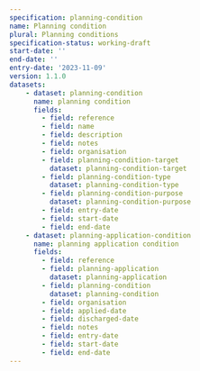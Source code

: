 ```yaml
---
specification: planning-condition
name: Planning condition
plural: Planning conditions
specification-status: working-draft
start-date: ''
end-date: ''
entry-date: '2023-11-09'
version: 1.1.0
datasets:
    - dataset: planning-condition
      name: planning condition
      fields:
        - field: reference
        - field: name
        - field: description
        - field: notes
        - field: organisation
        - field: planning-condition-target
          dataset: planning-condition-target
        - field: planning-condition-type
          dataset: planning-condition-type
        - field: planning-condition-purpose
          dataset: planning-condition-purpose
        - field: entry-date
        - field: start-date
        - field: end-date
    - dataset: planning-application-condition
      name: planning application condition
      fields:
        - field: reference
        - field: planning-application
          dataset: planning-application
        - field: planning-condition
          dataset: planning-condition
        - field: organisation
        - field: applied-date
        - field: discharged-date
        - field: notes
        - field: entry-date
        - field: start-date
        - field: end-date
---
```

